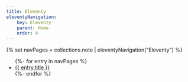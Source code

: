 ```yaml
---
title: Eleventy
eleventyNavigation:
    key: Eleventy
    parent: Home
    order: 4
---
```

{% set navPages = collections.note | eleventyNavigation("Eleventy") %}
<ul>
{%- for entry in navPages %}
  <li>
    <a href="{{ entry.url }}">{{ entry.title }}</a>
  </li>
{%- endfor %}
</ul>


